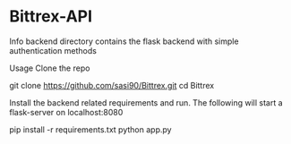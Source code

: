 # Bittrex-API

Info
backend directory contains the flask backend with simple authentication methods

Usage
Clone the repo

git clone https://github.com/sasi90/Bittrex.git
cd Bittrex

Install the backend related requirements and run. The following will start a flask-server on localhost:8080

pip install -r requirements.txt
python app.py